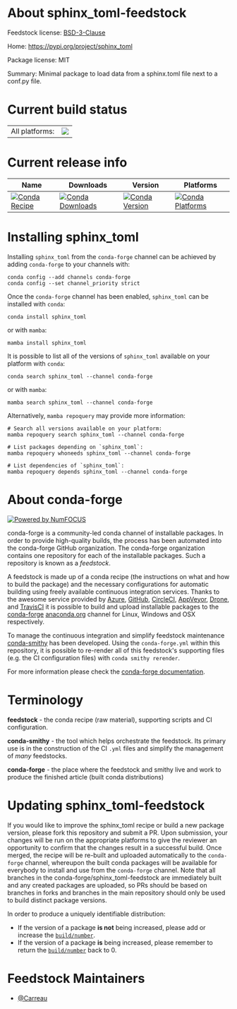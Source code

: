 About sphinx_toml-feedstock
===========================

Feedstock license: [BSD-3-Clause](https://github.com/conda-forge/sphinx_toml-feedstock/blob/main/LICENSE.txt)

Home: https://pypi.org/project/sphinx_toml

Package license: MIT

Summary: Minimal package to load data from a sphinx.toml file next to a conf.py file.

Current build status
====================


<table><tr><td>All platforms:</td>
    <td>
      <a href="https://dev.azure.com/conda-forge/feedstock-builds/_build/latest?definitionId=23812&branchName=main">
        <img src="https://dev.azure.com/conda-forge/feedstock-builds/_apis/build/status/sphinx_toml-feedstock?branchName=main">
      </a>
    </td>
  </tr>
</table>

Current release info
====================

| Name | Downloads | Version | Platforms |
| --- | --- | --- | --- |
| [![Conda Recipe](https://img.shields.io/badge/recipe-sphinx_toml-green.svg)](https://anaconda.org/conda-forge/sphinx_toml) | [![Conda Downloads](https://img.shields.io/conda/dn/conda-forge/sphinx_toml.svg)](https://anaconda.org/conda-forge/sphinx_toml) | [![Conda Version](https://img.shields.io/conda/vn/conda-forge/sphinx_toml.svg)](https://anaconda.org/conda-forge/sphinx_toml) | [![Conda Platforms](https://img.shields.io/conda/pn/conda-forge/sphinx_toml.svg)](https://anaconda.org/conda-forge/sphinx_toml) |

Installing sphinx_toml
======================

Installing `sphinx_toml` from the `conda-forge` channel can be achieved by adding `conda-forge` to your channels with:

```
conda config --add channels conda-forge
conda config --set channel_priority strict
```

Once the `conda-forge` channel has been enabled, `sphinx_toml` can be installed with `conda`:

```
conda install sphinx_toml
```

or with `mamba`:

```
mamba install sphinx_toml
```

It is possible to list all of the versions of `sphinx_toml` available on your platform with `conda`:

```
conda search sphinx_toml --channel conda-forge
```

or with `mamba`:

```
mamba search sphinx_toml --channel conda-forge
```

Alternatively, `mamba repoquery` may provide more information:

```
# Search all versions available on your platform:
mamba repoquery search sphinx_toml --channel conda-forge

# List packages depending on `sphinx_toml`:
mamba repoquery whoneeds sphinx_toml --channel conda-forge

# List dependencies of `sphinx_toml`:
mamba repoquery depends sphinx_toml --channel conda-forge
```


About conda-forge
=================

[![Powered by
NumFOCUS](https://img.shields.io/badge/powered%20by-NumFOCUS-orange.svg?style=flat&colorA=E1523D&colorB=007D8A)](https://numfocus.org)

conda-forge is a community-led conda channel of installable packages.
In order to provide high-quality builds, the process has been automated into the
conda-forge GitHub organization. The conda-forge organization contains one repository
for each of the installable packages. Such a repository is known as a *feedstock*.

A feedstock is made up of a conda recipe (the instructions on what and how to build
the package) and the necessary configurations for automatic building using freely
available continuous integration services. Thanks to the awesome service provided by
[Azure](https://azure.microsoft.com/en-us/services/devops/), [GitHub](https://github.com/),
[CircleCI](https://circleci.com/), [AppVeyor](https://www.appveyor.com/),
[Drone](https://cloud.drone.io/welcome), and [TravisCI](https://travis-ci.com/)
it is possible to build and upload installable packages to the
[conda-forge](https://anaconda.org/conda-forge) [anaconda.org](https://anaconda.org/)
channel for Linux, Windows and OSX respectively.

To manage the continuous integration and simplify feedstock maintenance
[conda-smithy](https://github.com/conda-forge/conda-smithy) has been developed.
Using the ``conda-forge.yml`` within this repository, it is possible to re-render all of
this feedstock's supporting files (e.g. the CI configuration files) with ``conda smithy rerender``.

For more information please check the [conda-forge documentation](https://conda-forge.org/docs/).

Terminology
===========

**feedstock** - the conda recipe (raw material), supporting scripts and CI configuration.

**conda-smithy** - the tool which helps orchestrate the feedstock.
                   Its primary use is in the construction of the CI ``.yml`` files
                   and simplify the management of *many* feedstocks.

**conda-forge** - the place where the feedstock and smithy live and work to
                  produce the finished article (built conda distributions)


Updating sphinx_toml-feedstock
==============================

If you would like to improve the sphinx_toml recipe or build a new
package version, please fork this repository and submit a PR. Upon submission,
your changes will be run on the appropriate platforms to give the reviewer an
opportunity to confirm that the changes result in a successful build. Once
merged, the recipe will be re-built and uploaded automatically to the
`conda-forge` channel, whereupon the built conda packages will be available for
everybody to install and use from the `conda-forge` channel.
Note that all branches in the conda-forge/sphinx_toml-feedstock are
immediately built and any created packages are uploaded, so PRs should be based
on branches in forks and branches in the main repository should only be used to
build distinct package versions.

In order to produce a uniquely identifiable distribution:
 * If the version of a package **is not** being increased, please add or increase
   the [``build/number``](https://docs.conda.io/projects/conda-build/en/latest/resources/define-metadata.html#build-number-and-string).
 * If the version of a package **is** being increased, please remember to return
   the [``build/number``](https://docs.conda.io/projects/conda-build/en/latest/resources/define-metadata.html#build-number-and-string)
   back to 0.

Feedstock Maintainers
=====================

* [@Carreau](https://github.com/Carreau/)


